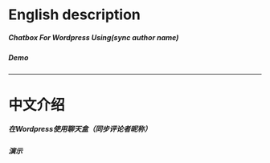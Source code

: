 # English description



##### Chatbox For Wordpress Using(sync author name)



##### Demo




-----------------------------------------------------------
# 中文介绍



##### 在Wordpress使用聊天盒（同步评论者昵称）



##### 演示

